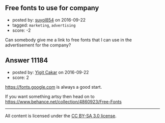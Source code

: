## Free fonts to use for company

- posted by: [suyol854](https://stackexchange.com/users/4729957/suyol854) on 2016-09-22
- tagged: `marketing`, `advertising`
- score: -2

Can somebody give me a link to free fonts that I can use in the advertisement for the company? 


## Answer 11184

- posted by: [Yigit Cakar](https://stackexchange.com/users/4989760/yigit-cakar) on 2016-09-22
- score: 2

https://fonts.google.com is always a good start. 

If you want something artsy then head on to https://www.behance.net/collection/4860923/Free-Fonts



---

All content is licensed under the [CC BY-SA 3.0 license](https://creativecommons.org/licenses/by-sa/3.0/).

